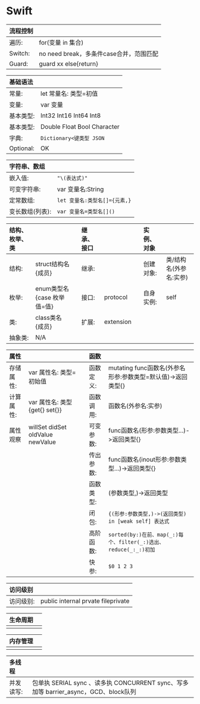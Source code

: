 # Swift

|**流程控制**|  |
| :- | :- |
| 遍历: | for(变量 in 集合) |
| Switch: | no need break，多条件case合并，范围匹配 |
| Guard: | guard xx else{return} |

|**基础语法**|  |
| :- | :- |
| 常量: | let 常量名: 类型=初值 |
| 变量: | var 变量 |
| 基本类型: | Int32 Int16 Int64 Int8 |
| 基本类型: | Double Float Bool Character |
| 字典: | ```Dictionary<键类型 JSON``` |
| Optional: | OK |

|**字符串、数组**|  |
| :- | :- |
| 嵌入值: | ```"\(表达式)"``` |
| 可变字符串: | var 变量名:String |
| 定常数组: | ```let 变量名:类型名[]={元素,}``` |
| 变长数组(列表): | ```var 变量名=类型名[]()``` |

|**结构、枚举、类**|  |  |**继承、接口**|  |  |**实例、对象**|  |
| :- | :- | :- | :- | :- | :- | :- | :- |
| 结构: | struct结构名{成员} |  | 继承: |  |  | 创建对象: | 类/结构名(外参名:实参) |
| 枚举: | enum类型名{case 枚举值=值} |  | 接口: | protocol |  | 自身实例: | self |
| 类: | class类名{成员} |  | 扩展: | extension |  |  |  |
| 抽象类: | N/A |  |  |  |

|**属性**|  |  |**函数**|  |
| :- | :- | :- | :- | :- |
| 存储属性: | var 属性名: 类型=初始值 |  | 函数定义: | mutating func函数名(外参名 形参:参数类型=默认值)->返回类型{} |
| 计算属性: | var 属性名: 类型{get{} set{}} |  | 函数调用: | 函数名(外参名:实参) |
| 属性观察 | willSet didSet oldValue newValue |  | 可变参数: | func函数名(形参:参数类型...)->返回类型{} |
|  |  |  | 传出参数: | func函数名(inout形参:参数类型...)->返回类型{} |
|  |  |  | 函数类型: | (参数类型,)->返回类型 |
|  |  |  | 闭包: | ```{(形参:参数类型,)->(返回类型) in [weak self] 表达式``` |
|  |  |  | 高阶函数: | ```sorted(by:)在前、map(_:)每个、filter(_:)选出、reduce(_:_:)初加``` |
|  |  |  | 快参: | ```$0 1 2 3``` |

|**访问级别**|  |
| :- | :- |
| 访问级别: | public internal prvate fileprivate |

|**生命周期**|  |
| :- | :- |
|  |  |

|**内存管理**|  |
| :- | :- |
|  |  |

|**多线程**|  |
| :- | :- |
| 并发读写: | 包单执 SERIAL sync 、读多执 CONCURRENT sync、写多加等 barrier_async，GCD、block队列 |
